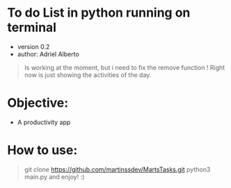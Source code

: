 # To do List in python running on terminal
- version 0.2 
- author: Adriel Alberto

> Is working at the moment, but i need to fix the remove function ! 
> Right now is just showing the activities of the day.

# Objective:
- A productivity app 


# How to use:

> git clone https://github.com/martinssdev/MartsTasks.git
> python3 main.py and enjoy! :)

